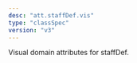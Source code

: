 ```yaml
---
desc: "att.staffDef.vis"
type: "classSpec"
version: "v3"
---
```


Visual domain attributes for staffDef.